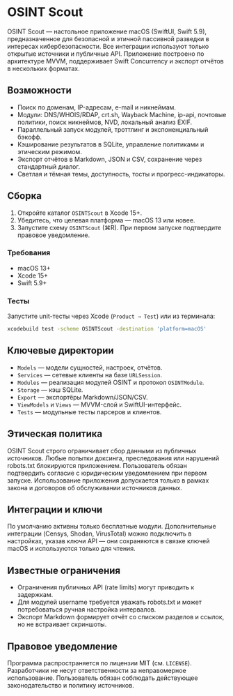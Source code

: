 # OSINT Scout

OSINT Scout — настольное приложение macOS (SwiftUI, Swift 5.9), предназначенное для безопасной и этичной пассивной разведки в интересах кибербезопасности. Все интеграции используют только открытые источники и публичные API. Приложение построено по архитектуре MVVM, поддерживает Swift Concurrency и экспорт отчётов в нескольких форматах.

## Возможности

- Поиск по доменам, IP-адресам, e-mail и никнеймам.
- Модули: DNS/WHOIS/RDAP, crt.sh, Wayback Machine, ip-api, почтовые политики, поиск никнеймов, NVD, локальный анализ EXIF.
- Параллельный запуск модулей, троттлинг и экспоненциальный бэкофф.
- Кэширование результатов в SQLite, управление политиками и этическим режимом.
- Экспорт отчётов в Markdown, JSON и CSV, сохранение через стандартный диалог.
- Светлая и тёмная темы, доступность, тосты и прогресс-индикаторы.

## Сборка

1. Откройте каталог `OSINTScout` в Xcode 15+.
2. Убедитесь, что целевая платформа — macOS 13 или новее.
3. Запустите схему `OSINTScout` (⌘R). При первом запуске подтвердите правовое уведомление.

### Требования

- macOS 13+
- Xcode 15+
- Swift 5.9+

### Тесты

Запустите unit-тесты через Xcode (`Product → Test`) или из терминала:

```bash
xcodebuild test -scheme OSINTScout -destination 'platform=macOS'
```

## Ключевые директории

- `Models` — модели сущностей, настроек, отчётов.
- `Services` — сетевые клиенты на базе `URLSession`.
- `Modules` — реализация модулей OSINT и протокол `OSINTModule`.
- `Storage` — кэш SQLite.
- `Export` — экспортёры Markdown/JSON/CSV.
- `ViewModels` и `Views` — MVVM-слой и SwiftUI-интерфейс.
- `Tests` — модульные тесты парсеров и клиентов.

## Этическая политика

OSINT Scout строго ограничивает сбор данными из публичных источников. Любые попытки доксинга, преследования или нарушений robots.txt блокируются приложением. Пользователь обязан подтвердить согласие с юридическим уведомлением при первом запуске. Использование приложения допускается только в рамках закона и договоров об обслуживании источников данных.

## Интеграции и ключи

По умолчанию активны только бесплатные модули. Дополнительные интеграции (Censys, Shodan, VirusTotal) можно подключить в настройках, указав ключи API — они сохраняются в связке ключей macOS и используются только для чтения.

## Известные ограничения

- Ограничения публичных API (rate limits) могут приводить к задержкам.
- Для модулей username требуется уважать robots.txt и может потребоваться ручная настройка интервалов.
- Экспорт Markdown формирует отчёт со списком разделов и ссылок, но не встраивает скриншоты.

## Правовое уведомление

Программа распространяется по лицензии MIT (см. `LICENSE`). Разработчики не несут ответственности за неправомерное использование. Пользователь обязан соблюдать действующее законодательство и политику источников.
